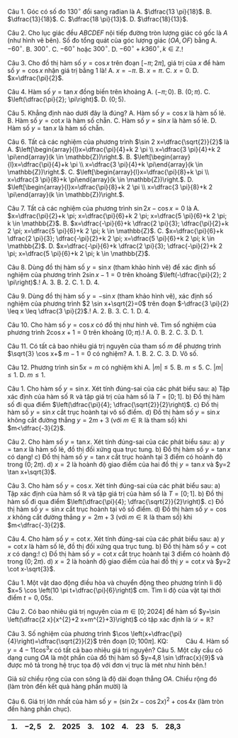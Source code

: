 Câu 1. Góc có số đo $130^{\circ}$ đổi sang rađian là
A. $\dfrac{13 \pi}{18}$.
B. $\dfrac{13}{18}$.
C. $\dfrac{18 \pi}{13}$.
D. $\dfrac{18}{13}$.

Câu 2. Cho lục giác đều $A B C D E F$ nội tiếp đường tròn lượng giác có gốc là $A$ (như hình vẽ bên). Số đo tổng quát của góc lượng giác $(O A, O F)$ bằng
A. $-60^{\circ}$.
B. $300^{\circ}$.
C. $-60^{\circ}$ hoặc $300^{\circ}$.
D. $-60^{\circ}+k 360^{\circ}, k \in \mathbb{Z}$.!

Câu 3. Cho đồ thị hàm số $y=\cos x$ trên đoạn $[-\pi; 2 \pi]$, giá trị của $x$ để hàm số $y=\cos x$ nhận giá trị bằng 1 là!
A. $x=-\pi$.
B. $x=\pi$.
C. $x=0$.
D. $x=\dfrac{\pi}{2}$.

Câu 4. Hàm số $y=\tan x$ đồng biến trên khoảng
A. $(-\pi; 0)$.
B. $(0; \pi)$.
C. $\left(\dfrac{\pi}{2}; \pi\right)$.
D. $(0; 5)$.

Câu 5. Khẳng định nào dưới đây là đúng?
A. Hàm số $y=\cos x$ là hàm số lẻ.
B. Hàm số $y=\cot x$ là hàm số chẵn.
C. Hàm số $y=\sin x$ là hàm số lẻ.
D. Hàm số $y=\tan x$ là hàm số chẵn.

Câu 6. Tất cả các nghiệm của phương trình $\sin 2 x=\dfrac{\sqrt{2}}{2}$ là
A. $\left[\begin{array}{l}x=\dfrac{\pi}{4}+k 2 \pi \\ x=\dfrac{3 \pi}{4}+k 2 \pi\end{array}(k \in \mathbb{Z})\right.$.
B. $\left[\begin{array}{l}x=\dfrac{\pi}{4}+k \pi \\ x=\dfrac{3 \pi}{4}+k \pi\end{array}(k \in \mathbb{Z})\right.$.
C. $\left[\begin{array}{l}x=\dfrac{\pi}{8}+k \pi \\ x=\dfrac{3 \pi}{8}+k \pi\end{array}(k \in \mathbb{Z})\right.$.
D. $\left[\begin{array}{l}x=\dfrac{\pi}{8}+k 2 \pi \\ x=\dfrac{3 \pi}{8}+k 2 \pi\end{array}(k \in \mathbb{Z})\right.$.

Câu 7. Tất cả các nghiệm của phương trình $\sin 2 x-\cos x=0$ là
A. $x=\dfrac{\pi}{2}+k \pi; x=\dfrac{\pi}{6}+k 2 \pi; x=\dfrac{5 \pi}{6}+k 2 \pi; k \in \mathbb{Z}$.
B. $x=\dfrac{-\pi}{6}+k \dfrac{2 \pi}{3}; \dfrac{\pi}{2}+k 2 \pi; x=\dfrac{5 \pi}{6}+k 2 \pi; k \in \mathbb{Z}$.
C. $x=\dfrac{\pi}{6}+k \dfrac{2 \pi}{3}; \dfrac{-\pi}{2}+k 2 \pi; x=\dfrac{5 \pi}{6}+k 2 \pi; k \in \mathbb{Z}$.
D. $x=\dfrac{-\pi}{6}+k \dfrac{2 \pi}{3}; \dfrac{-\pi}{2}+k 2 \pi; x=\dfrac{5 \pi}{6}+k 2 \pi; k \in \mathbb{Z}$.

Câu 8. Dùng đồ thị hàm số $y=\sin x$ (tham khảo hình vẽ) để xác định số nghiệm của phương trình $2 \sin x-1=0$ trên khoảng $\left(-\dfrac{\pi}{2}; 2 \pi\right)$.!
A. 3.
B. 2.
C. 1.
D. 4.

Câu 9. Dùng đồ thị hàm số $y=-\sin x$ (tham khảo hình vẽ), xác định số nghiệm của phương trình $2 \sin x+\sqrt{2}=0$ trên đoạn $-\dfrac{3 \pi}{2} \leq x \leq \dfrac{3 \pi}{2}$.!
A. 2.
B. 3.
C. 1.
D. 4.

Câu 10. Cho hàm số $y=\cos x$ có đồ thị như hình vẽ. Tìm số nghiệm của phương trình $2 \cos x+1=0$ trên khoảng $(0; \pi)$.!
A. 0.
B. 2.
C. 3.
D. 1.

Câu 11. Có tất cả bao nhiêu giá trị nguyên của tham số $m$ để phương trình $\sqrt{3} \cos x+$ $m-1=0$ có nghiệm?
A. 1.
B. 2.
C. 3.
D. Vô số.

Câu 12. Phương trình $\sin 5 x=m$ có nghiệm khi
A. $|m| \leq 5$.
B. $m \leq 5$.
C. $|m| \leq 1$.
D. $m \leq 1$.


Câu 1. Cho hàm số $y=\sin x$. Xét tính đúng-sai của các phát biểu sau:
a) Tập xác định của hàm số $\mathbb{R}$ và tập giá trị của hàm số là $T=[0; 1]$.
b) Đồ thị hàm số đi qua điểm $\left(\dfrac{\pi}{4}; \dfrac{\sqrt{2}}{2}\right)$.
c) Đồ thị hàm số $y=\sin x$ cắt trục hoành tại vô số điểm.
d) Đồ thị hàm số $y=\sin x$ không cắt đường thẳng $y=2 m+3$ (với $m \in \mathbb{R}$ là tham số) khi $m<\dfrac{-3}{2}$.

Câu 2. Cho hàm số $y=\tan x$. Xét tính đúng-sai của các phát biểu sau:
a) $y=\tan x$ là hàm số lẻ, đồ thị đối xứng qua trục tung.
b) Đồ thị hàm số $y=\tan x$ có dạng!
c) Đồ thị hàm số $y=\tan x$ cắt trục hoành tại 3 điểm có hoành độ trong $(0; 2 \pi)$.
d) $x=2$ là hoành độ giao điểm của hai đồ thị $y=\tan x$ và $y=2 \tan x+\sqrt{3}$.

Câu 3. Cho hàm số $y=\cos x$. Xét tính đúng-sai của các phát biểu sau:
a) Tập xác định của hàm số $\mathbb{R}$ và tập giá trị của hàm số là $T=[0; 1]$.
b) Đồ thị hàm số đi qua điểm $\left(\dfrac{\pi}{4}; \dfrac{\sqrt{2}}{2}\right)$.
c) Đồ thị hàm số $y=\sin x$ cắt trục hoành tại vô số điểm.
d) Đồ thị hàm số $y=\cos x$ không cắt đường thẳng $y=2 m+3$ (với $m \in \mathbb{R}$ là tham số) khi $m<\dfrac{-3}{2}$.

Câu 4. Cho hàm số $y=\cot x$. Xét tính đúng-sai của các phát biểu sau:
a) $y=\cot x$ là hàm số lẻ, đồ thị đối xứng qua trục tung.
b) Đồ thị hàm số $y=\cot x$ có dạng:!
c) Đồ thị hàm số $y=\cot x$ cắt trục hoành tại 3 điểm có hoành độ trong $(0; 2 \pi)$.
d) $x=2$ là hoành độ giao điểm của hai đồ thị $y=\cot x$ và $y=2 \cot x-\sqrt{3}$.


Câu 1. Một vật dao động điều hòa và chuyển động theo phương trình li độ $x=5 \cos \left(10 \pi t+\dfrac{\pi}{6}\right)$ cm. Tìm li độ của vật tại thời điểm $t=0,05 s$.


Câu 2. Có bao nhiêu giá trị nguyên của $m \in[0; 2024]$ để hàm số $y=\sin \left(\dfrac{2 x}{x^{2}+2 x+m^{2}+3}\right)$ có tập xác định là $\mathscr{D}=\mathbb{R}$?

Câu 3. Số nghiệm của phương trình $\cos \left(x+\dfrac{\pi}{4}\right)=\dfrac{\sqrt{2}}{2}$ trên đoạn $[0; 100 \pi]$. KQ: $\qquad$
Câu 4. Hàm số $y=4-11 \cos ^{3} x$ có tất cả bao nhiêu giá trị nguyên? 
Câu 5. Một cây cầu có dạng cung $O A$ là một phần của đồ thị hàm số $y=4,8 \sin \dfrac{x}{9}$ và được mô tả trong hệ trục tọa độ với đơn vị trục là mét như hình bên.!

Giả sử chiều rộng của con sông là độ dài đoạn thẳng $O A$. Chiều rộng đó (làm tròn đến kết quả hàng phần mười) là

Câu 6. Giá trị lớn nhất của hàm số $y=(\sin 2 x-\cos 2 x)^{2}+\cos 4 x$ (làm tròn đến hàng phần chục).

| 1. | $-2,5$ | 2. | 2025 | 3. | 102 | 4. | 23 | 5. | 28,3 |
|:--- |:--- |:--- |:--- |:--- |:--- |:--- |:--- |:--- |:--- |

